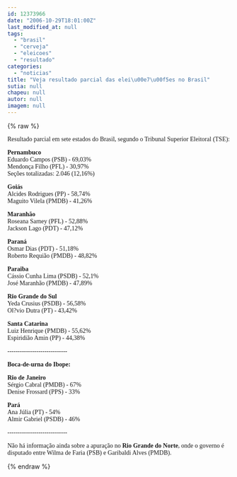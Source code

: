 ```yaml
---
id: 12373966
date: "2006-10-29T18:01:00Z"
last_modified_at: null
tags:
  - "brasil"
  - "cerveja"
  - "eleicoes"
  - "resultado"
categories:
  - "noticias"
title: "Veja resultado parcial das elei\u00e7\u00f5es no Brasil"
sutia: null
chapeu: null
autor: null
imagem: null
---
```

{% raw %}
<p><P><FONT face=Verdana>Resultado parcial em sete estados do Brasil, segundo o Tribunal Superior Eleitoral (TSE):</FONT></P></p>
<p><P><FONT face=Verdana><STRONG>Pernambuco</STRONG></FONT><BR><FONT face=Verdana>Eduardo Campos (PSB) - 69,03% <BR>Mendonça Filho (PFL) - 30,97%<BR>Seções totalizadas: 2.046 (12,16%)</FONT></P></p>
<p><P><FONT face=Verdana><B>Goiás<BR></B>Alcides Rodrigues (PP) - 58,74% <BR>Maguito Vilela (PMDB) - 41,26%<BR></FONT></P></p>
<p><P><FONT face=Verdana><B>Maranhão<BR></B>Roseana Sarney (PFL) - 52,88% <BR>Jackson Lago (PDT) - 47,12%<BR></P></FONT></p>
<p><P><B><FONT face=Verdana>Paraná<BR></FONT></B><FONT face=Verdana>Osmar Dias (PDT) - 51,18%<BR>Roberto Requião (PMDB) - 48,82% </FONT></P><B></p>
<p><P><FONT face=Verdana>Paraiba<BR></FONT></B><FONT face=Verdana>Cássio Cunha Lima (PSDB) - 52,1% <BR>José Maranhão (PMDB) - 47,89%<BR></FONT></P><B></p>
<p><P><FONT face=Verdana>Rio Grande do Sul<BR></FONT></B><FONT face=Verdana>Yeda Crusius (PSDB) - 56,58%<BR>Ol?vio Dutra (PT) - 43,42%</FONT></P><B></p>
<p><P><FONT face=Verdana>Santa Catarina<BR></FONT></B><FONT face=Verdana>Luiz Henrique (PMDB) - 55,62%<BR>Espiridião Amin (PP) - 44,38%<BR></FONT></P></p>
<p><P><FONT face=Verdana>-----------------------------</FONT></P></p>
<p><P><FONT face=Verdana><STRONG>Boca-de-urna do Ibope:</STRONG></FONT></P><B></p>
<p><P><FONT face=Verdana>Rio de Janeiro<BR></FONT></B><FONT face=Verdana>Sérgio Cabral (PMDB) - 67%<BR>Denise Frossard (PPS) - 33%</FONT></P><B></p>
<p><P><FONT face=Verdana>Pará<BR></FONT></B><FONT face=Verdana>Ana Júlia (PT) - 54%<BR>Almir Gabriel (PSDB) - 46% </FONT></P></p>
<p><P><FONT face=Verdana>-----------------------------</FONT></P></p>
<p><P><FONT face=Verdana>Não há informação ainda sobre a apuração no </FONT><FONT face=Verdana><STRONG>Rio Grande do Norte</STRONG>, onde o governo é disputado entre </FONT><FONT face=Verdana>Wilma de Faria (PSB)&nbsp;e Garibaldi Alves (PMDB).</FONT> </P><FONT face=\"Times New Roman\"></p>
<p><P></P></FONT> </p>
{% endraw %}